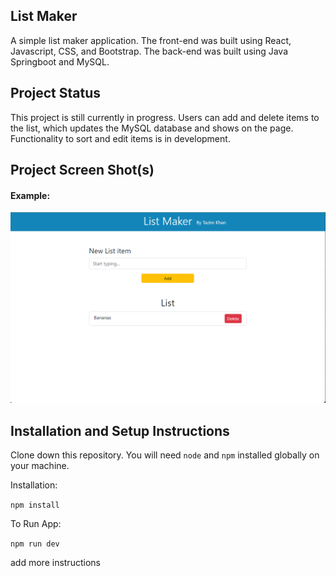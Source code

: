 ## List Maker

A simple list maker application. The front-end was built using React, Javascript, CSS, and Bootstrap. The back-end was built using Java Springboot and MySQL.

## Project Status

This project is still currently in progress. Users can add and delete items to the list, which updates the MySQL database and shows on the page. Functionality to sort and edit items is in development.

## Project Screen Shot(s)

#### Example:   

![Alt text](image.png)

## Installation and Setup Instructions

Clone down this repository. You will need `node` and `npm` installed globally on your machine.  

Installation:

`npm install`  

To Run App:

`npm run dev`

add more instructions